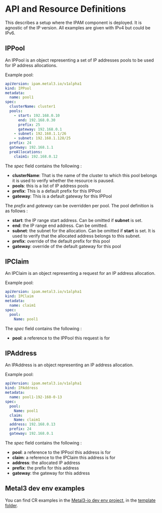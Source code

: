# API and Resource Definitions

This describes a setup where the IPAM component is deployed. It is agnostic of
the IP version. All examples are given with IPv4 but could be IPv6.

## IPPool

An IPPool is an object representing a set of IP addresses pools to be used for
IP address allocations.

Example pool:

```yaml
apiVersion: ipam.metal3.io/v1alpha1
kind: IPPool
metadata:
  name: pool1
spec:
  clusterName: cluster1
  pools:
    - start: 192.168.0.10
      end: 192.168.0.30
      prefix: 25
      gateway: 192.168.0.1
    - subnet: 192.168.1.1/26
    - subnet: 192.168.1.128/25
  prefix: 24
  gateway: 192.168.1.1
  preAllocations:
    claim1: 192.168.0.12
```

The *spec* field contains the following :

* **clusterName**: That is the name of the cluster to which this pool belongs
  it is used to verify whether the resource is paused.
* **pools**: this is a list of IP address pools
* **prefix**: This is a default prefix for this IPPool
* **gateway**: This is a default gateway for this IPPool

The *prefix* and *gateway* can be overridden per pool. The pool definition is
as follows :

* **start**: the IP range start address. Can be omitted if **subnet** is set.
* **end**: the IP range end address. Can be omitted.
* **subnet**: the subnet for the allocation. Can be omitted if **start** is set.
  It is used to verify that the allocated address belongs to this subnet.
* **prefix**: override of the default prefix for this pool
* **gateway**: override of the default gateway for this pool

## IPClaim

An IPClaim is an object representing a request for an IP address allocation.

Example pool:

```yaml
apiVersion: ipam.metal3.io/v1alpha1
kind: IPClaim
metadata:
  name: claim1
spec:
  pool:
    Name: pool1
```

The *spec* field contains the following :

* **pool**: a reference to the IPPool this request is for

## IPAddress

An IPAddress is an object representing an IP address allocation.

Example pool:

```yaml
apiVersion: ipam.metal3.io/v1alpha1
kind: IPAddress
metadata:
  name: pool1-192-168-0-13
spec:
  pool:
    Name: pool1
  claim:
    Name: claim1
  address: 192.168.0.13
  prefix: 24
  gateway: 192.168.0.1
```

The *spec* field contains the following :

* **pool**: a reference to the IPPool this address is for
* **claim**: a reference to the IPClaim this address is for
* **address**: the allocated IP address
* **prefix**: the prefix for this address
* **gateway**: the gateway for this address

## Metal3 dev env examples

You can find CR examples in the
[Metal3-io dev env project](https://github.com/metal3-io/metal3-dev-env),
in the [template
folder](https://github.com/metal3-io/metal3-dev-env/tree/master/vm-setup/roles/v1aX_integration_test/templates).
